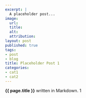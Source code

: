```yaml
---
excerpt: |
  A placeholder post...
image:
  url:
  title:
  alt:
  attribution:
layout: post
published: true
tags:
- post
- blog
title: Placeholder Post 1
categories:
- cat1
- cat2
---
```


**{{ page.title }}** written in Markdown. 1
